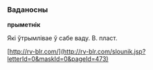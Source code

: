 ### Ваданосны
**прыметнік**

Які ўтрымлівае ў сабе ваду. В. пласт.

<a rel="author">[http://rv-blr.com/](http://rv-blr.com/slounik.jsp?letterId=0&maskId=0&pageId=473)</a>
